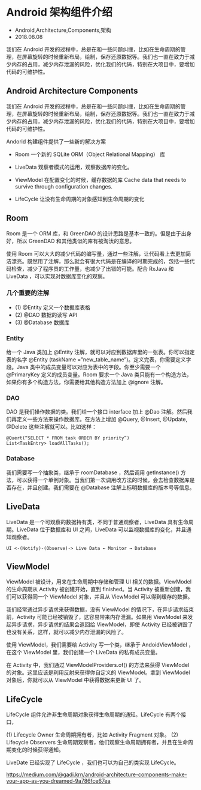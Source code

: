 # Android 架构组件介绍
- Android,Architecture,Components,架构
- 2018.08.08

我们在 Android 开发的过程中，总是在和一些问题纠缠，比如在生命周期的管理，在屏幕旋转的时候重新布局，绘制，保存还原数据等。我们也一直在致力于减少内存的占用，减少内存泄漏的风险，优化我们的代码，特别在大项目中，要增加代码的可维护性。

## Android Architecture Components

我们在 Android 开发的过程中，总是在和一些问题纠缠，比如在生命周期的管理，在屏幕旋转的时候重新布局，绘制，保存还原数据等。我们也一直在致力于减少内存的占用，减少内存泄漏的风险，优化我们的代码，特别在大项目中，要增加代码的可维护性。

Andorid 构建组件提供了一些新的解决方案

 * Room 一个新的 SQLite ORM（Object Relational Mapping） 库

 * LiveData 观察者模式的运用，观察数据库的变化。

 * ViewModel 在配置变化的时候，缓存数据的库 Cache data that needs to survive through configuration changes.

 * LifeCycle 让没有生命周期的对象感知到生命周期的变化


## Room

Room 是一个 ORM 库，和 GreenDAO 的设计思路是基本一致的。但是由于出身好，所以 GreenDAO 和其他类似的库有被淘汰的意思。

使用 Room 可以大大的减少代码的编写量，通过一些注解，让代码看上去更加简洁漂亮。既然用了注解，那么就会有很大代码是在编译的时期完成的，包括一些代码检查，减少了程序员的工作量，也减少了出错的可能。配合 RxJava 和 LiveData ，可以实现对数据库变化的观察。

### 几个重要的注解

 * (1) @Entity 定义一个数据库表格
 * (2) @DAO 数据的读写 API
 * (3) @Database 数据库


### Entity

给一个 Java 类加上 @Entity 注解，就可以对应到数据库里的一张表。你可以指定表的名字 @Entity (taskName =”new_table_name”)。定义完表，你需要定义字段。Java 类中的成员变量可以对应为表中的字段。你至少需要一个 @PrimaryKey 定义的成员变量。Room 要求一个 Java 类只能有一个构造方法，如果你有多个构造方法，你需要给其他构造方法加上 @ignore 注解。

### DAO

DAO 是我们操作数据的类。我们给一个接口 interface 加上 @Dao 注解。然后我们再定义一些方法来操作数据库。在方法上增加 @Query, @Insert, @Update, @Delete 这些注解就可以。比如这样：

    @Quert(“SELECT * FROM task ORDER BY priority”)
    List<TaskEntry> loadAllTasks();

### Database

我们需要写一个抽象类，继承于 roomDatabase ，然后调用 getInstance() 方法，可以获得一个单例对象。当我们第一次调用改方法的时候，会去检查数据库是否存在，并且创建。我们需要在 @Database 注解上标明数据库的版本号等信息。


## LiveData

LiveData 是一个可观察的数据持有类，不同于普通观察者，LiveData 具有生命周期。LiveData 位于数据库和 UI 之间，LiveData 可以监视数据库的变化，并且通知观察者。

    UI <-(Notify)-(Observe)-> Live Data ← Monitor → Database

## ViewModel

ViewModel 被设计，用来在生命周期中存储和管理 UI 相关的数据。ViewModel 的生命周期从 Activity 被创建开始，直到 finished。当 Activity 被重新创建，我们可以获得同一个 ViewModel 对象，并且从 ViewModel 可以得到缓存的数据。

我们经常通过异步请求来获得数据，没有 ViewModel 的情况下，在异步请求结束前，Activity 可能已经被销毁了，这容易带来内存泄漏。如果用 ViewModel 来发起异步请求，异步请求的结果会返回给 ViewModel，即使 Activity 已经被销毁了也没有关系，这样，就可以减少内存泄漏的风险了。

使用 ViewModel，我们需要给 Activity 写一个类，继承于 AndoidViewModel ，在这个 ViewModel 里，我们创建一个 LiveData 的私有成员变量。

在 Activity 中，我们通过 ViewModelProviders.of() 的方法来获得 ViewModel 的对象。这里应该是利用反射来获得你自定义的 ViewModel。拿到 ViewModel 对象后，你就可以从 ViewModel 中获得数据来更新 UI 了。

## LifeCycle

LifeCycle 组件允许非生命周期对象获得生命周期的通知。LifeCycle 有两个接口，

(1) Lifecycle Owner 生命周期拥有者，比如 Activity Fragment 对象。
(2) Lifecycle Observers 生命周期观察者，他们观察生命周期拥有者，并且在生命周期变化的时候获得通知。

LiveDate 已经实现了 LifeCycle ，我们也可以为自己的类实现 LifeCycle。

<https://medium.com/@gadi.krn/android-architecture-components-make-your-app-as-you-dreamed-9a786fce67ea>
